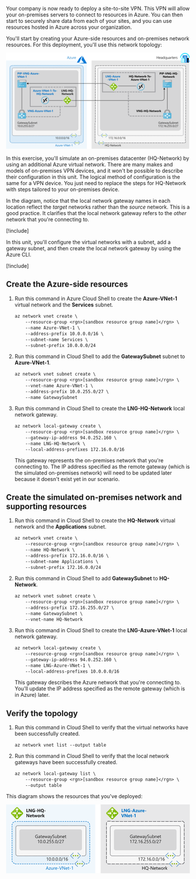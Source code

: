 Your company is now ready to deploy a site-to-site VPN. This VPN will allow your on-premises servers to connect to resources in Azure. You can then start to securely share data from each of your sites, and you can use resources hosted in Azure across your organization. 

You'll start by creating your Azure-side resources and on-premises network resources. For this deployment, you'll use this network topology:

![Network topology for unit 3 exercise](../media/3-network-topology-used-in-exercise.svg)

In this exercise, you'll simulate an on-premises datacenter (HQ-Network) by using an additional Azure virtual network. There are many makes and models of on-premises VPN devices, and it won't be possible to describe their configuration in this unit. The logical method of configuration is the same for a VPN device. You just need to replace the steps for HQ-Network with steps tailored to your on-premises device.

In the diagram, notice that the local network gateway names in each location reflect the *target* networks rather than the *source* network. This is a good practice. It clarifies that the local network gateway refers to the *other* network that you're connecting to.

[!include[](../../../includes/azure-sandbox-activate.md)]

In this unit, you'll configure the virtual networks with a subnet, add a gateway subnet, and then create the local network gateway by using the Azure CLI.

[!include[](../../../includes/azure-sandbox-regions-first-mention-note.md)]

## Create the Azure-side resources

1. Run this command in Azure Cloud Shell to create the **Azure-VNet-1** virtual network and the **Services** subnet.

    ```azurecli
    az network vnet create \
        --resource-group <rgn>[sandbox resource group name]</rgn> \
        --name Azure-VNet-1 \
        --address-prefix 10.0.0.0/16 \
        --subnet-name Services \
        --subnet-prefix 10.0.0.0/24
    ```

1. Run this command in Cloud Shell to add the **GatewaySubnet** subnet to **Azure-VNet-1**.

    ```azurecli
    az network vnet subnet create \
        --resource-group <rgn>[sandbox resource group name]</rgn> \
        --vnet-name Azure-VNet-1 \
        --address-prefix 10.0.255.0/27 \
        --name GatewaySubnet
    ```

1. Run this command in Cloud Shell to create the **LNG-HQ-Network** local network gateway.

    ```azurecli
    az network local-gateway create \
        --resource-group <rgn>[sandbox resource group name]</rgn> \
        --gateway-ip-address 94.0.252.160 \
        --name LNG-HQ-Network \
        --local-address-prefixes 172.16.0.0/16
    ```

    This gateway represents the on-premises network that you're connecting to. The IP address specified as the remote gateway (which is the simulated on-premises network) will need to be updated later because it doesn't exist yet in our scenario.

## Create the simulated on-premises network and supporting resources

1. Run this command in Cloud Shell to create the **HQ-Network** virtual network and the **Applications** subnet.

    ```azurecli
    az network vnet create \
        --resource-group <rgn>[sandbox resource group name]</rgn> \
        --name HQ-Network \
        --address-prefix 172.16.0.0/16 \
        --subnet-name Applications \
        --subnet-prefix 172.16.0.0/24
    ```

1. Run this command in Cloud Shell to add **GatewaySubnet** to **HQ-Network**.

    ```azurecli
    az network vnet subnet create \
        --resource-group <rgn>[sandbox resource group name]</rgn> \
        --address-prefix 172.16.255.0/27 \
        --name GatewaySubnet \
        --vnet-name HQ-Network
    ```

1. Run this command in Cloud Shell to create the **LNG-Azure-VNet-1** local network gateway.

    ```azurecli
    az network local-gateway create \
        --resource-group <rgn>[sandbox resource group name]</rgn> \
        --gateway-ip-address 94.0.252.160 \
        --name LNG-Azure-VNet-1 \
        --local-address-prefixes 10.0.0.0/16
    ```

    This gateway describes the Azure network that you're connecting to. You'll update the IP address specified as the remote gateway (which is in Azure) later.

## Verify the topology

1. Run this command in Cloud Shell to verify that the virtual networks have been successfully created.

    ```azurecli
    az network vnet list --output table
    ```

1. Run this command in Cloud Shell to verify that the local network gateways have been successfully created.

    ```azurecli
    az network local-gateway list \
        --resource-group <rgn>[sandbox resource group name]</rgn> \
        --output table
    ```

This diagram shows the resources that you've deployed:

![Resources deployed during unit 3 exercise](../media/3-resources-deployed-during-exercise.svg)

